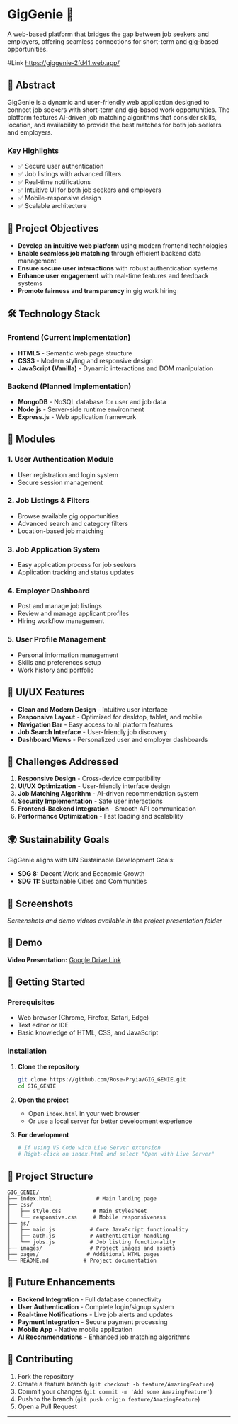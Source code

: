 # GigGenie 🚀

A web-based platform that bridges the gap between job seekers and employers, offering seamless connections for short-term and gig-based opportunities.

#Link
https://giggenie-2fd41.web.app/

## 🌟 Abstract

GigGenie is a dynamic and user-friendly web application designed to connect job seekers with short-term and gig-based work opportunities. The platform features AI-driven job matching algorithms that consider skills, location, and availability to provide the best matches for both job seekers and employers.

### Key Highlights
- ✅ Secure user authentication
- ✅ Job listings with advanced filters
- ✅ Real-time notifications
- ✅ Intuitive UI for both job seekers and employers
- ✅ Mobile-responsive design
- ✅ Scalable architecture

## 🎯 Project Objectives

- **Develop an intuitive web platform** using modern frontend technologies
- **Enable seamless job matching** through efficient backend data management
- **Ensure secure user interactions** with robust authentication systems
- **Enhance user engagement** with real-time features and feedback systems
- **Promote fairness and transparency** in gig work hiring

## 🛠️ Technology Stack

### Frontend (Current Implementation)
- **HTML5** - Semantic web page structure
- **CSS3** - Modern styling and responsive design
- **JavaScript (Vanilla)** - Dynamic interactions and DOM manipulation

### Backend (Planned Implementation)
- **MongoDB** - NoSQL database for user and job data
- **Node.js** - Server-side runtime environment
- **Express.js** - Web application framework

## 📱 Modules

### 1. User Authentication Module
- User registration and login system
- Secure session management

### 2. Job Listings & Filters
- Browse available gig opportunities
- Advanced search and category filters
- Location-based job matching

### 3. Job Application System
- Easy application process for job seekers
- Application tracking and status updates

### 4. Employer Dashboard
- Post and manage job listings
- Review and manage applicant profiles
- Hiring workflow management

### 5. User Profile Management
- Personal information management
- Skills and preferences setup
- Work history and portfolio

## 🎨 UI/UX Features

- **Clean and Modern Design** - Intuitive user interface
- **Responsive Layout** - Optimized for desktop, tablet, and mobile
- **Navigation Bar** - Easy access to all platform features
- **Job Search Interface** - User-friendly job discovery
- **Dashboard Views** - Personalized user and employer dashboards

## 🚧 Challenges Addressed

1. **Responsive Design** - Cross-device compatibility
2. **UI/UX Optimization** - User-friendly interface design
3. **Job Matching Algorithm** - AI-driven recommendation system
4. **Security Implementation** - Safe user interactions
5. **Frontend-Backend Integration** - Smooth API communication
6. **Performance Optimization** - Fast loading and scalability

## 🌍 Sustainability Goals

GigGenie aligns with UN Sustainable Development Goals:
- **SDG 8:** Decent Work and Economic Growth
- **SDG 11:** Sustainable Cities and Communities

## 📸 Screenshots

*Screenshots and demo videos available in the project presentation folder*

## 🎥 Demo

**Video Presentation:** [Google Drive Link](https://drive.google.com/drive/folders/1eXGIXMxW0hTUyVSwYCoEQPpHLlT2CyQY?usp=sharing)

## 🚀 Getting Started

### Prerequisites
- Web browser (Chrome, Firefox, Safari, Edge)
- Text editor or IDE
- Basic knowledge of HTML, CSS, and JavaScript

### Installation

1. **Clone the repository**
   ```bash
   git clone https://github.com/Rose-Pryia/GIG_GENIE.git
   cd GIG_GENIE
   ```

2. **Open the project**
   - Open `index.html` in your web browser
   - Or use a local server for better development experience

3. **For development**
   ```bash
   # If using VS Code with Live Server extension
   # Right-click on index.html and select "Open with Live Server"
   ```

## 📁 Project Structure

```
GIG_GENIE/
├── index.html              # Main landing page
├── css/
│   ├── style.css          # Main stylesheet
│   └── responsive.css     # Mobile responsiveness
├── js/
│   ├── main.js           # Core JavaScript functionality
│   ├── auth.js           # Authentication handling
│   └── jobs.js           # Job listing functionality
├── images/               # Project images and assets
├── pages/               # Additional HTML pages
└── README.md           # Project documentation
```

## 🔮 Future Enhancements

- **Backend Integration** - Full database connectivity
- **User Authentication** - Complete login/signup system
- **Real-time Notifications** - Live job alerts and updates
- **Payment Integration** - Secure payment processing
- **Mobile App** - Native mobile application
- **AI Recommendations** - Enhanced job matching algorithms

## 🤝 Contributing

1. Fork the repository
2. Create a feature branch (`git checkout -b feature/AmazingFeature`)
3. Commit your changes (`git commit -m 'Add some AmazingFeature'`)
4. Push to the branch (`git push origin feature/AmazingFeature`)
5. Open a Pull Request





---

